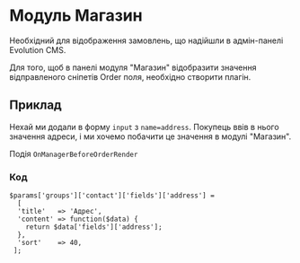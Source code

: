 # Модуль Магазин #

Необхідний для відображення замовлень, що надійшли в адмін-панелі Evolution CMS.


Для того, щоб в панелі модуля "Магазин" відобразити значення відправленого сніпетів Order поля, необхідно створити плагін.

## Приклад ##
Нехай ми додали в форму `input` з `name=address`. Покупець ввів в нього значення адреси, і ми хочемо побачити це значення в модулі "Магазин".

Подія `OnManagerBeforeOrderRender`
### Код ###
```
$params['groups']['contact']['fields']['address'] = 
  [
  'title'   => 'Адрес',
  'content' => function($data) {
    return $data['fields']['address'];
  },
  'sort'    => 40,
 ];
 ```

